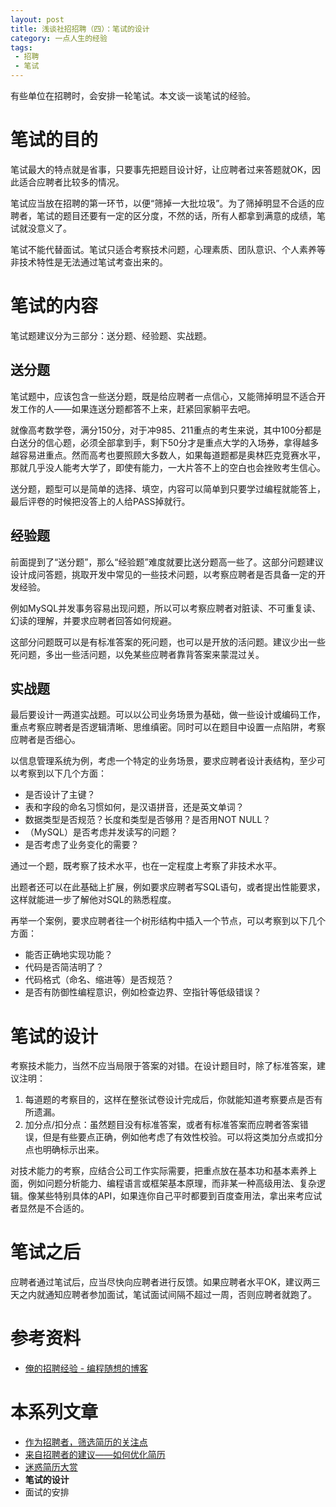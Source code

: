 ```yaml
---
layout: post
title: 浅谈社招招聘（四）：笔试的设计
category: 一点人生的经验
tags:
 - 招聘
 - 笔试
---
```

有些单位在招聘时，会安排一轮笔试。本文谈一谈笔试的经验。

<!-- more -->

# 笔试的目的
笔试最大的特点就是省事，只要事先把题目设计好，让应聘者过来答题就OK，因此适合应聘者比较多的情况。

笔试应当放在招聘的第一环节，以便“筛掉一大批垃圾”。为了筛掉明显不合适的应聘者，笔试的题目还要有一定的区分度，不然的话，所有人都拿到满意的成绩，笔试就没意义了。

笔试不能代替面试。笔试只适合考察技术问题，心理素质、团队意识、个人素养等非技术特性是无法通过笔试考查出来的。

# 笔试的内容
笔试题建议分为三部分：送分题、经验题、实战题。

## 送分题
笔试题中，应该包含一些送分题，既是给应聘者一点信心，又能筛掉明显不适合开发工作的人——如果连送分题都答不上来，赶紧回家躺平去吧。

就像高考数学卷，满分150分，对于冲985、211重点的考生来说，其中100分都是白送分的信心题，必须全部拿到手，剩下50分才是重点大学的入场券，拿得越多越容易进重点。然而高考也要照顾大多数人，如果每道题都是奥林匹克竞赛水平，那就几乎没人能考大学了，即使有能力，一大片答不上的空白也会挫败考生信心。

送分题，题型可以是简单的选择、填空，内容可以简单到只要学过编程就能答上，最后评卷的时候把没答上的人给PASS掉就行。

## 经验题
前面提到了“送分题”，那么“经验题”难度就要比送分题高一些了。这部分问题建议设计成问答题，挑取开发中常见的一些技术问题，以考察应聘者是否具备一定的开发经验。

例如MySQL并发事务容易出现问题，所以可以考察应聘者对脏读、不可重复读、幻读的理解，并要求应聘者回答如何规避。

这部分问题既可以是有标准答案的死问题，也可以是开放的活问题。建议少出一些死问题，多出一些活问题，以免某些应聘者靠背答案来蒙混过关。

## 实战题
最后要设计一两道实战题。可以以公司业务场景为基础，做一些设计或编码工作，重点考察应聘者是否逻辑清晰、思维缜密。同时可以在题目中设置一点陷阱，考察应聘者是否细心。

以信息管理系统为例，考虑一个特定的业务场景，要求应聘者设计表结构，至少可以考察到以下几个方面：

* 是否设计了主键？
* 表和字段的命名习惯如何，是汉语拼音，还是英文单词？
* 数据类型是否规范？长度和类型是否够用？是否用NOT NULL？
* （MySQL）是否考虑并发读写的问题？
* 是否考虑了业务变化的需要？

通过一个题，既考察了技术水平，也在一定程度上考察了非技术水平。

出题者还可以在此基础上扩展，例如要求应聘者写SQL语句，或者提出性能要求，这样就能进一步了解他对SQL的熟悉程度。

再举一个案例，要求应聘者往一个树形结构中插入一个节点，可以考察到以下几个方面：

* 能否正确地实现功能？
* 代码是否简洁明了？
* 代码格式（命名、缩进等）是否规范？
* 是否有防御性编程意识，例如检查边界、空指针等低级错误？

# 笔试的设计
考察技术能力，当然不应当局限于答案的对错。在设计题目时，除了标准答案，建议注明：

1. 每道题的考察目的，这样在整张试卷设计完成后，你就能知道考察要点是否有所遗漏。
2. 加分点/扣分点：虽然题目没有标准答案，或者有标准答案而应聘者答案错误，但是有些要点正确，例如他考虑了有效性校验。可以将这类加分点或扣分点也明确标示出来。

对技术能力的考察，应结合公司工作实际需要，把重点放在基本功和基本素养上面，例如问题分析能力、编程语言或框架基本原理，而非某一种高级用法、复杂逻辑。像某些特别具体的API，如果连你自己平时都要到百度查用法，拿出来考应试者显然是不合适的。

# 笔试之后
应聘者通过笔试后，应当尽快向应聘者进行反馈。如果应聘者水平OK，建议两三天之内就通知应聘者参加面试，笔试面试间隔不超过一周，否则应聘者就跑了。

# 参考资料
* [俺的招聘经验 - 编程随想的博客](https://program-think.blogspot.com/2011/03/hiring-experience-0.html)

# 本系列文章
* [作为招聘者，筛选简历的关注点](/2020/08/16/resume-filtering/)
* [来自招聘者的建议——如何优化简历](/2020/08/20/resume-improvement/)
* [迷惑简历大赏](/2020/08/29/bad-resume/)
* **笔试的设计**
* 面试的安排
